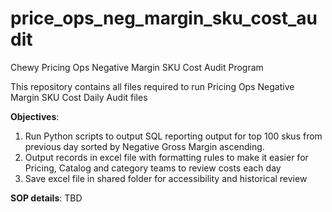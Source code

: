 # price_ops_neg_margin_sku_cost_audit
Chewy Pricing Ops Negative Margin SKU Cost Audit Program


This repository contains all files required to run Pricing Ops Negative Margin SKU Cost Daily Audit files

**Objectives**: 
1. Run Python scripts to output SQL reporting output for top 100 skus from previous day sorted by Negative Gross Margin ascending. 
2. Output records in excel file with formatting rules to make it easier for Pricing, Catalog and category teams to review costs each day
3. Save excel file in shared folder for accessibility and historical review

**SOP details**: TBD
